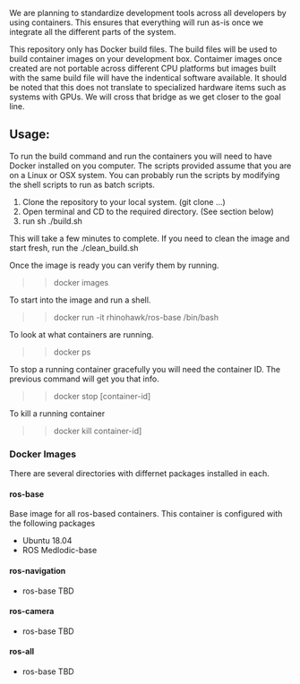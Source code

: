 We are planning to standardize development tools across all developers by using containers. This ensures that everything will run as-is once we integrate all the different parts of the system.

This repository only has Docker build files. The build files will be used to build container images on your development box. Contaimer images once created are not portable across different CPU platforms but images built with the same build file will have the indentical software available. It should be noted that this does not translate to specialized hardware items such as systems with GPUs. We will cross that bridge as we get closer to the goal line.

## Usage:
To run the build command and run the containers you will need to have Docker installed on you computer. The scripts provided assume that you are on a Linux or OSX system. You can probably run the scripts by modifying the shell scripts to run as batch scripts. 

  1. Clone the repository to your local system. (git clone ...)
  2. Open terminal and CD to the required directory. (See section below)
  3. run sh ./build.sh
  
This will take a few minutes to complete. If you need to clean the image and start fresh, run the ./clean_build.sh

Once the image is ready you can verify them by running.
>> docker images

To  start into the image and run a shell.
>> docker run -it rhinohawk/ros-base /bin/bash

To look at what containers are running.
>> docker ps

To stop a running container gracefully you will need the container ID. The previous command will get you that info.
>> docker stop [container-id]
  
To kill a running container
>> docker kill container-id]

### Docker Images
There are several directories with differnet packages installed in each.

#### ros-base
Base image for all ros-based containers. This container is configured with the following packages
* Ubuntu 18.04
* ROS Medlodic-base

#### ros-navigation
* ros-base
TBD
  
#### ros-camera
* ros-base
TBD
  
#### ros-all
* ros-base
TBD






